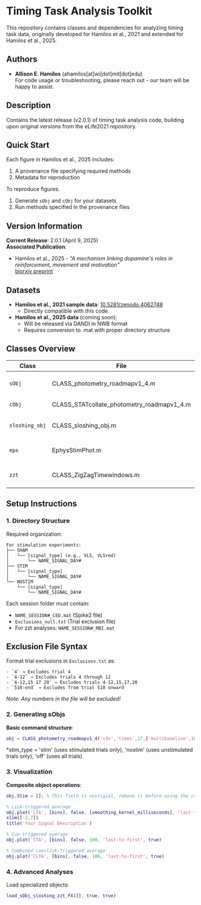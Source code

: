 # Timing Task Analysis Toolkit

This repository contains classes and dependencies for analyzing timing task data, originally developed for Hamilos et al., 2021 and extended for Hamilos et al., 2025.

## Authors
- **Allison E. Hamilos** (ahamilos[at]wi[dot]mit[dot]edu)  
For code usage or troubleshooting, please reach out - our team will be happy to assist.

## Description
Contains the latest release (v2.0.1) of timing task analysis code, building upon original versions from the eLife2021 repository.

## Quick Start
Each figure in Hamilos et al., 2025 includes:
1. A provenance file specifying required methods
2. Metadata for reproduction

To reproduce figures:
1. Generate `sObj` and `cObj` for your datasets
2. Run methods specified in the provenance files

## Version Information
**Current Release**: 2.0.1 (April 9, 2025)  
**Associated Publication**:  
- Hamilos et al., 2025 - *"A mechanism linking dopamine's roles in reinforcement, movement and motivation"*  
  [biorxiv preprint](https://doi.org/10.1101/2025.04.04.647288)

## Datasets
- **Hamilos et al., 2021 sample data**: [10.5281/zenodo.4062748](https://doi.org/10.5281/zenodo.4062748)
  - Directly compatible with this code
- **Hamilos et al., 2025 data** (coming soon):
  - Will be released via DANDI in NWB format
  - Requires conversion to .mat with proper directory structure

## Classes Overview
| Class | File | Description |
|-------|------|-------------|
| `sObj` | CLASS_photometry_roadmapv1_4.m | Processes single/composite session objects |
| `cObj` | CLASS_STATcollate_photometry_roadmapv1_4.m | Collates session data for analysis |
| `sloshing_obj` | CLASS_sloshing_obj.m | Sloshing regression models |
| `eps` | EphysStimPhot.m | Enhanced single-session objects (v2.0) |
| `zzt` | CLASS_ZigZagTimewindows.m | Block processing for Timeshift task |

## Setup Instructions

### 1. Directory Structure
Required organization:
```
For stimulation experiments:
├── SHAM
│   └── [signal_type] (e.g., VLS, VLSred)
│       └── NAME_SIGNAL_DAY#
├── STIM
│   └── [signal_type]
│       └── NAME_SIGNAL_DAY#
└── NOSTIM
    └── [signal_type]
        └── NAME_SIGNAL_DAY#
```

Each session folder must contain:
- `NAME_SESSION#_CED.mat` (Spike2 file)
- `Exclusions_null.txt` (Trial exclusion file)
- For zzt analyses: `NAME_SESSION#_MBI.mat`

## Exclusion File Syntax
Format trial exclusions in `Exclusions.txt` as:
```
- `4` → Excludes trial 4
- `4-12` → Excludes trials 4 through 12
- `4-12,15 17 20` → Excludes trials 4-12,15,17,20
- `510-end` → Excludes from trial 510 onward
```
*Note: Any numbers in the file will be excluded!*

### 2. Generating sObjs
**Basic command structure**:
```matlab
obj = CLASS_photometry_roadmapv1_4('v3x','times',17,{'multibaseline',10},30000,[],[],'stim_type')
```
*stim_type = 'stim' (uses stimulated trials only), 'nostim' (uses unstimulated trials only), 'off' (uses all trials)

### 3. Visualization
**Composite object operations**:
```matlab
obj.Stim = []; % This field is vestigial, remove it before using the composite sObj

% Lick-triggered average
obj.plot('LTA', [bins], false, [smoothing_kernel_milliseconds], 'last-to-first', true)
xlim([-2,7])
title('Your Signal Description')

% Cue-triggered average
obj.plot('CTA', [bins], false, 100, 'last-to-first', true)

% Combined cue+lick-triggered average
obj.plot('CLTA', [bins], false, 100, 'last-to-first', true)
```

### 4. Advanced Analyses
Load specialized objects:
```matlab
load_sObj_sloshing_zzt_FX([], true, true)
```
